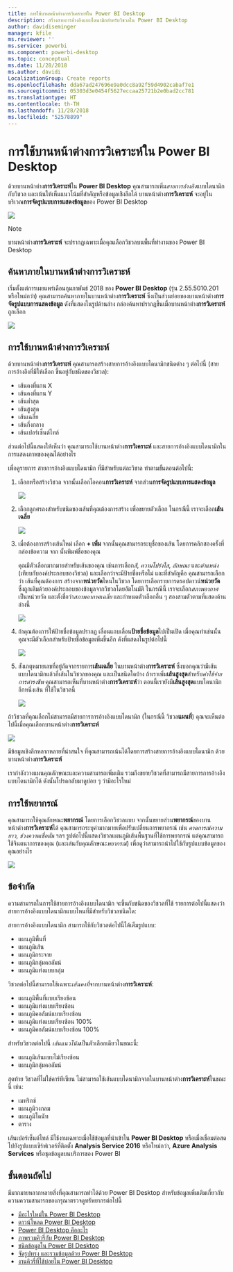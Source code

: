 ```yaml
---
title: การใช้บานหน้าต่างการวิเคราะห์ใน Power BI Desktop
description: สร้างสายการอ้างอิงแบบไดนามิกสำหรับวิชวลใน Power BI Desktop
author: davidiseminger
manager: kfile
ms.reviewer: ''
ms.service: powerbi
ms.component: powerbi-desktop
ms.topic: conceptual
ms.date: 11/28/2018
ms.author: davidi
LocalizationGroup: Create reports
ms.openlocfilehash: dda67ad247696e9a0dcc8a92f59d4902cabaf7e1
ms.sourcegitcommit: 05303d3e0454f5627eccaa25721b2e0bad2cc781
ms.translationtype: HT
ms.contentlocale: th-TH
ms.lasthandoff: 11/28/2018
ms.locfileid: "52578899"
---
```

# <a name="using-the-analytics-pane-in-power-bi-desktop"></a>การใช้บานหน้าต่างการวิเคราะห์ใน Power BI Desktop
ด้วยบานหน้าต่าง**การวิเคราะห์**ใน **Power BI Desktop** คุณสามารถเพิ่ม*สายการอ้างอิง*แบบไดนามิกกับวิชวล และเน้นให้เห็นแนวโน้มที่สำคัญหรือข้อมูลเชิงลึกได้ บานหน้าต่าง**การวิเคราะห์** จะอยู่ในบริเวณ**การจัดรูปแบบการแสดงข้อมูล**ของ Power BI Desktop

![](media/desktop-analytics-pane/analytics-pane_1.png)

> [!NOTE]
> บานหน้าต่าง**การวิเคราะห์** จะปรากฏเฉพาะเมื่อคุณเลือกวิชวลบนพื้นที่ทำงานของ Power BI Desktop

## <a name="search-within-the-analytics-pane"></a>ค้นหาภายในบานหน้าต่างการวิเคราะห์
เริ่มตั้งแต่การเผยแพร่เดือนกุมภาพันธ์ 2018 ของ **Power BI Desktop** (รุ่น 2.55.5010.201 หรือใหม่กว่า) คุณสามารถค้นหาภายในบานหน้าต่าง**การวิเคราะห์** ซึ่งเป็นส่วนย่อยของบานหน้าต่าง**การจัดรูปแบบการแสดงข้อมูล** ดังที่แสดงในรูปด้านล่าง กล่องค้นหาปรากฏขึ้นเมื่อบานหน้าต่าง**การวิเคราะห์**ถูกเลือก

![](media/desktop-analytics-pane/analytics-pane_1b.png)

## <a name="using-the-analytics-pane"></a>การใช้บานหน้าต่างการวิเคราะห์
ด้วยบานหน้าต่าง**การวิเคราะห์** คุณสามารถสร้างสายการอ้างอิงแบบไดนามิกชนิดต่าง ๆ ต่อไปนี้ (สายการอ้างอิงที่มีให้เลือก ขึ้นอยู่กับชนิดของวิชวล):

* เส้นคงที่แกน X
* เส้นคงที่แกน Y
* เส้นต่ำสุด
* เส้นสูงสุด
* เส้นเฉลี่ย
* เส้นกึ่งกลาง
* เส้นเปอร์เซ็นต์ไทล์

ส่วนต่อไปนี้แสดงให้เห็นว่า คุณสามารถใช้บานหน้าต่าง**การวิเคราะห์** และสายการอ้างอิงแบบไดนามิกในการแสดงภาพของคุณได้อย่างไร

เพื่อดูรายการ สายการอ้างอิงแบบไดนามิก ที่มีสำหรับแต่ละวิชาล ทำตามขั้นตอนต่อไปนี้:

1. เลือกหรือสร้างวิชวล จากนั้นเลือกไอคอน**การวิเคราะห์** จากส่วน**การจัดรูปแบบการแสดงข้อมูล**
   
   ![](media/desktop-analytics-pane/analytics-pane_2.png)
2. เลือกลูกศรลงสำหรับชนิดของเส้นที่คุณต้องการสร้าง เพื่อขยายตัวเลือก ในกรณีนี้ เราจะเลือก**เส้นเฉลี่ย**
   
   ![](media/desktop-analytics-pane/analytics-pane_3.png)
3. เมื่อต้องการสร้างเส้นใหม่ เลือก **+ เพิ่ม** จากนั้นคุณสามารถระบุชื่อของเส้น โดยการคลิกสองครั้งที่กล่องข้อความ จาก นั้นพิมพ์ชื่อของคุณ
   
   คุณมีตัวเลือกมากมายสำหรับเส้นของคุณ เช่นการเลือก*สี*, *ความโปร่งใส*, *ลักษณะ* และ*ตำแหน่ง* (เทียบกับองค์ประกอบของวิชวล) และเลือกว่าจะมีป้ายชื่อหรือไม่ และที่สำคัญคือ คุณสามารถเลือกว่า เส้นที่คุณต้องการ สร้างจาก**หน่วยวัด**ไหนในวิชวล โดยการเลือกรายการดรอปดาวน์**หน่วยวัด** ซึ่งถูกเติมด้วยองค์ประกอบของข้อมูลจากวิชวลโดยอัตโนมัติ ในกรณีนี้ เราจะเลือก*สภาพอากาศ*เป็นหน่วยวัด และตั้งชื่อว่า*สภาพอากาศเฉลี่ย* และกำหนดตัวเลือกอื่น ๆ สองสามตัวตามที่แสดงด้านล่างนี้
   
   ![](media/desktop-analytics-pane/analytics-pane_4.png)
4. ถ้าคุณต้องการให้ป้ายชื่อข้อมูลปรากฏ เลื่อนแถบเลื่อน**ป้ายชื่อข้อมูล**ไปเป็นเปิด เมื่อคุณทำเช่นนั้น คุณจะมีตัวเลือกสำหรับป้ายชื่อข้อมูลเพิ่มขึ้นอีก ดังที่แสดงในรูปต่อไปนี้
   
   ![](media/desktop-analytics-pane/analytics-pane_5.png)
5. สังเกตุหมายเลขที่อยู่ถัดจากรายการ**เส้นเฉลี่ย** ในบานหน้าต่าง**การวิเคราะห์** ซึ่งบอกคุณว่ามีเส้นแบบไดนามิกแล้วกี่เส้นในวิชวลของคุณ และเป็นชนิดใดบ้าง ถ้าเราเพิ่ม**เส้นสูงสุด**สำหรับ*ค่าใช้จ่ายการดำรงชีพ* คุณสามารถเห็นที่บานหน้าต่าง**การวิเคราะห์**ว่า ตอนนี้เรายังมี**เส้นสูงสุด**แบบไดนามิกอีกหนึ่งเส้น ที่ใช้ในวิชวลนี้
   
   ![](media/desktop-analytics-pane/analytics-pane_6.png)

ถ้าวิชวลที่คุณเลือกไม่สามารถมีสายการการอ้างอิงแบบไดนามิก (ในกรณีนี้ วิชวล**แผนที่**) คุณจะเห็นต่อไปนี้เมื่อคุณเลือกบานหน้าต่าง**การวิเคราะห์**

![](media/desktop-analytics-pane/analytics-pane_7.png)

มีข้อมูลเชิงลึกหลากหลายที่น่าสนใจ ที่คุณสามารถเน้นได้โดยการสร้างสายการอ้างอิงแบบไดนามิก ด้วยบานหน้าต่าง**การวิเคราะห์**

เรากำลังวางแผนคุณลักษณะและความสามารถเพิ่มเติม รวมถึงขยายวิชวลที่สามารถมีสายการการอ้างอิงแบบไดนามิกได้ ดังนั้นโปรดกลับมาดูบ่อย ๆ ว่ามีอะไรใหม่

## <a name="apply-forecasting"></a>การใช้พยากรณ์
คุณสามารถใช้คุณลักษณะ**พยากรณ์** โดยการเลือกวิชวลแบบ จากนั้นขยายส่วน**พยากรณ์**ของบานหน้าต่าง**การวิเคราะห์**ได้ คุณสามารถระบุค่ามากมายเพื่อปรับเปลี่ยนการพยากรณ์ เช่น *คาดการณ์ความยาว*, *ช่วงความเชื่อมั่น* ฯลฯ รูปต่อไปนี้แสดงวิชวลแผนภูมิเส้นพื้นฐานที่ใช้การพยากรณ์ แต่คุณสามารถใช้จินตนาการของคุณ (และเล่นกับคุณลักษณะ*พยากรณ์*) เพื่อดูว่าสามารถนำไปใช้กับรูปแบบข้อมูลของคุณอย่างไร

![](media/desktop-analytics-pane/analytics-pane_8.png)

## <a name="limitations"></a>ข้อจำกัด
ความสามารถในการใช้สายการอ้างอิงแบบไดนามิก จะขึ้นกับชนิดของวิชวลที่ใช้ รายการต่อไปนี้แสดงว่า สายการอ้างอิงแบบไดนามิกแบบไหนที่มีสำหรับวิชวลชนิดใด:

สายการอ้างอิงแบบไดนามิก สามารถใช้กับวิชวลต่อไปนี้ได้เต็มรูปแบบ:

* แผนภูมิพื้นที่
* แผนภูมิเส้น
* แผนภูมิกระจาย
* แผนภูมิกลุ่มคอลัมน์
* แผนภูมิแท่งแบบกลุ่ม

วิชวลต่อไปนี้สามารถใช้เฉพาะ*เส้นคงที่*จากบานหน้าต่าง**การวิเคราะห์**:

* แผนภูมิพื้นที่แบบเรียงซ้อน
* แผนภูมิแท่งแบบเรียงซ้อน
* แผนภูมิคอลัมน์แบบเรียงซ้อน
* แผนภูมิแท่งแบบเรียงซ้อน 100%
* แผนภูมิคอลัมน์แบบเรียงซ้อน 100%

สำหรับวิชวลต่อไปนี้ *เส้นแนวโน้ม*เป็นตัวเลือกเดียวในขณะนี้:

* แผนภูมิเส้นแบบไม่เรียงซ้อน
* แผนภูมิกลุ่มคอลัมน์

สุดท้าย วิชวลที่ไม่ใช่คาร์ทีเซียน ไม่สามารถใช้เส้นแบบไดนามิกจากในบานหน้าต่าง**การวิเคราะห์**ในขณะนี้ เช่น:

* เมทริกซ์
* แผนภูมิวงกลม
* แผนภูมิโดนัท
* ตาราง

เส้นเปอร์เซ็นต์ไทล์ มีใช้งานเฉพาะเมื่อใช้ข้อมูลที่นำเข้าใน **Power BI Desktop** หรือเมื่อเชื่อมต่อสดไปยังรูปแบบเซิร์ฟเวอร์ที่ติดตั้ง **Analysis Service 2016** หรือใหม่กว่า, **Azure Analysis Services** หรือชุดข้อมูลบนบริการของ Power BI 

## <a name="next-steps"></a>ขั้นตอนถัดไป
มีมากมายหลากหลายสิ่งที่คุณสามารถทำได้ด้วย Power BI Desktop สำหรับข้อมูลเพิ่มเติมเกี่ยวกับความความสามารถของกรุณาตรวจดูทรัพยากรต่อไปนี้

* [มีอะไรใหม่ใน Power BI Desktop](desktop-latest-update.md)
* [ดาวน์โหลด Power BI Desktop](desktop-get-the-desktop.md)
* [Power BI Desktop คืออะไร](desktop-what-is-desktop.md)
* [ภาพรวมคิวรี่กับ Power BI Desktop](desktop-query-overview.md)
* [ชนิดข้อมูลใน Power BI Desktop](desktop-data-types.md)
* [จัดรูปทรง และรวมข้อมูลด้วย Power BI Desktop](desktop-shape-and-combine-data.md)
* [งานคิวรี่ที่ใช้บ่อยใน Power BI Desktop](desktop-common-query-tasks.md)    

